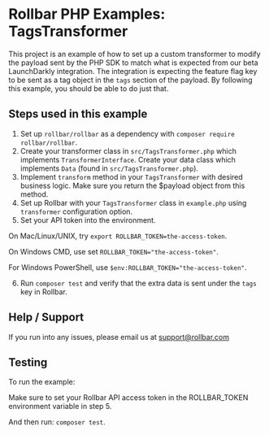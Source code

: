 # Rollbar PHP Examples: TagsTransformer

This project is an example of how to set up a custom transformer to modify the payload sent by the PHP SDK to match
what is expected from our beta LaunchDarkly integration. The integration is expecting the feature flag key to be sent
as a tag object in the `tags` section of the payload. By following this example, you should be able to do just that.

## Steps used in this example
1. Set up `rollbar/rollbar` as a dependency with `composer require rollbar/rollbar`.
2. Create your transformer class in `src/TagsTransformer.php` which implements `TransformerInterface`. Create your data class which implements `Data` (found in `src/TagsTransformer.php`).
3. Implement `transform` method in your `TagsTransformer` with desired business logic. Make sure you return the $payload object from this method.
4. Set up Rollbar with your `TagsTransformer` class in `example.php` using `transformer` configuration option.
5. Set your API token into the environment.

On Mac/Linux/UNIX, try `export ROLLBAR_TOKEN=the-access-token`.

On Windows CMD, use set `ROLLBAR_TOKEN="the-access-token"`.

For Windows PowerShell, use `$env:ROLLBAR_TOKEN="the-access-token"`.

6. Run `composer test` and verify that the extra data is sent under the `tags` key in Rollbar.

## Help / Support

If you run into any issues, please email us at [support@rollbar.com](mailto:support@rollbar.com)

## Testing
To run the example:

Make sure to set your Rollbar API access token in the ROLLBAR_TOKEN environment variable in step 5.

And then run: `composer test`.
